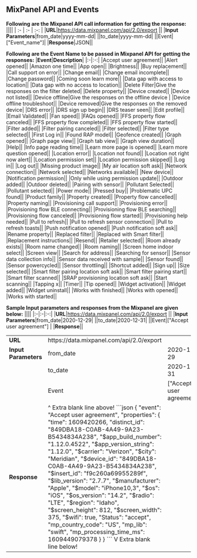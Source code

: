 ## MixPanel API and Events

**Following are the Mixpanel API call information for getting the response:**
||||
| :- | :- | :-: |
|**URL**|https://data.mixpanel.com/api/2.0/export ||
|**Input Parameters**|from_date|yyyy-mm-dd|
||to_date|yyyy-mm-dd|
||Event|["Event_name"]|
|**Response**|JSON||

**Following are the Event Name to be passed in Mixpanel API for getting the responses:**
|**Event**|**Description**|
|:-|:-:|
|Accept user agreement||
|Alert opened||
|Amazon one time||
|App open||
|Brightness||
|Buy replacement||
|Call support on error||
|Change email||
|Change email incomplete||
|Change password||
|Coming soon learn more||
|Data gap with access to location||
|Data gap with no access to location||
|Delete Filter|Give the responses on the filter deleted|
|Delete property||
|Device created||
|Device not listed||
|Device offline|Give the responses on the offline device |
|Device offline troubleshoot||
|Device removed|Give the responses on the removed device|
|DRS error||
|DRS sign up begin||
|DRS teaser seen||
|Edit profile||
|Email Validated||
|Fan speed||
|FAQs opened||
|FFS property flow canceled||
|FFS property flow completed||
|FFS property flow started||
|Filter added||
|Filter pairing canceled||
|Filter selected||
|Filter type selected||
|First Log in||
|Found RAP model||
|Geofence created||
|Graph opened||
|Graph page view||
|Graph tab view||
|Graph view duration||
|Help||
|Info page reading time||
|Learn more page is opened||
|Learn more question opened||
|Location error||
|Location not found||
|Location not right now alert||
|Location permission set||
|Location permission skipped||
|Log in||
|Log out||
|Missing product image||
|My air location soft ask||
|Network connection||
|Network selected||
|Networks available||
|New device||
|Notification permission||
|Only while using permission update||
|Outdoor added||
|Outdoor deleted||
|Pairing with sensor||
|Pollutant Selected||
|Pollutant selected||
|Power mode||
|Pressed buy||
|Problematic UPC found||
|Product family||
|Property created||
|Property flow cancelled||
|Property naming||
|Provisioning call support||
|Provisioning error||
|Provisioning flow BLE connecting||
|Provisioning flow BLE searching||
|Provisioning flow canceled||
|Provisioning flow started||
|Provisioning help needed||
|Pull to refresh||
|Pull to refresh sensor connection||
|Pull to refresh toasts||
|Push notification opened||
|Push notification soft ask||
|Rename property||
|Replaced filter||
|Replaced with Smart filter||
|Replacement instructions||
|Resend||
|Retailer selected||
|Room already exists||
|Room name changed||
|Room naming||
|Screen home indoor select||
|Screen view||
|Search for address||
|Searching for sensor||
|Sensor data collection info||
|Sensor data received with sample||
|Sensor found||
|Sensor powercycled||
|Sensor throttling||
|Shortcut added||
|Sign up||
|Size selected||
|Smart filter pairing location soft ask||
|Smart filter pairing start||
|Smart filter scanned||
|SRAP provisioning location soft ask||
|Start scanning||
|Tapping x||
|Timer||
|Tip opened||
|Widget activation||
|Widget added||
|Widget uninstall||
|Works with finished||
|Works with opened||
|Works with started||

**Sample Input parameters and responses from the Mixpanel are given below:**
||||
|:-|:-|:-:|
|**URL**|https://data.mixpanel.com/api/2.0/export ||
|**Input Parameters**|from_date|2020-12-29|
||to_date|2020-12-31|
||Event|["Accept user agreement"] |
|**Response**||

<table>
<tr>
<td><b>URL</b></td> <td>https://data.mixpanel.com/api/2.0/export</td><td></td>
</tr>
<tr>
<td><b>Input Parameters</b></td> <td>from_date</td> <td>2020-12-29</td>
</tr>
<tr>
<td></td> <td>to_date</td> <td>2020-12-31</td>
</tr>
<tr>
<td></td> <td>Event</td> <td>["Accept user agreement"]</td>
</tr>
<tr>
<td><b>Response</b></td>
<td>
^ Extra blank line above!
```json
{
  "event": "Accept user agreement",
  "properties": {
    "time": 1609420266,
    "distinct_id": "849DBA18-C0AB-4A49-9A23-B5434834A238",
    "$app_build_number": "1.12.0.4522",
    "$app_version_string": "1.12.0",
    "$carrier": "Verizon",
    "$city": "Meridian",
    "$device_id": "849DBA18-C0AB-4A49-9A23-B5434834A238",
    "$insert_id": "f9c260a69955289f",
    "$lib_version": "2.7.7",
    "$manufacturer": "Apple",
    "$model": "iPhone10,3",
    "$os": "iOS",
    "$os_version": "14.2",
    "$radio": "LTE",
    "$region": "Idaho",
    "$screen_height": 812,
    "$screen_width": 375,
    "$wifi": true,
    "Status": "accept",
    "mp_country_code": "US",
    "mp_lib": "swift",
    "mp_processing_time_ms": 1609449079378
  }
}
```
V Extra blank line below!
</td><td></td>
</tr>
</table>